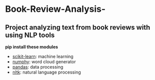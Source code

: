 # Book-Review-Analysis-

## Project analyzing text from book reviews with using NLP tools


**pip install these modules**
- [scikit-learn](https://scikit-learn.org/): machine learning
- [numphy](https://pypi.org/project/wordcloud/): word cloud generator
- [pandas](https://pandas.pydata.org/): data processing
- [nltk](https://www.nltk.org/): natural language processing   


